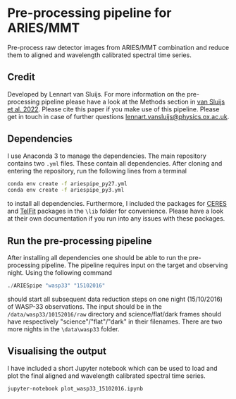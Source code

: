 # Pre-processing pipeline for ARIES/MMT
Pre-process raw detector images from ARIES/MMT combination and reduce them to aligned and wavelength calibrated spectral time series.

## Credit
Developed by Lennart van Sluijs. For more information on the pre-processing pipeline please have a look at the Methods section in [van Sluijs et al. 2022](https://arxiv.org/abs/2203.13234). Please cite this paper if you make use of this pipeline. Please get in touch in case of further questions lennart.vansluijs@physics.ox.ac.uk.

## Dependencies
I use Anaconda 3 to manage the dependencies. The main repository contains two ```.yml``` files. These contain all dependencies. After cloning and entering the repository, run the following lines from a terminal
```bash
conda env create -f ariespipe_py27.yml
conda env create -f ariespipe_py3.yml
```
to install all dependencies. Furthermore, I included the packages for [CERES](https://github.com/rabrahm/ceres) and [TelFit](https://github.com/kgullikson88/Telluric-Fitter) packages in the ```\lib``` folder for convenience. Please have a look at their own documentation if you run into any issues with these packages.

## Run the pre-processing pipeline
After installing all dependencies one should be able to run the pre-processing pipeline. The pipeline requires input on the target and observing night. Using the following command
```python
./ARIESpipe "wasp33" "15102016"
```
should start all subsequent data reduction steps on one night (15/10/2016) of WASP-33 observations. The input should be in the ```/data/wasp33/10152016/raw``` directory and science/flat/dark frames should have respectively "science"/"flat"/"dark" in their filenames. There are two more nights in the ```\data\wasp33``` folder.

## Visualising the output
I have included a short Jupyter notebook which can be used to load and plot the final aligned and wavelength calibrated spectral time series.
```bash
jupyter-notebook plot_wasp33_15102016.ipynb
```
